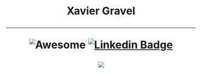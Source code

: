 <h1 align="center">Xavier Gravel  
  
---  

![Awesome](https://cdn.rawgit.com/sindresorhus/awesome/d7305f38d29fed78fa85652e3a63e154dd8e8829/media/badge.svg)
[![Linkedin Badge](https://img.shields.io/badge/-XavierG-blue?style=flat-square&logo=Linkedin&logoColor=white&link=https://www.linkedin.com/in/xavier-gravel/)](https://www.linkedin.com/in/xavier-gravel/)

<p align="center"><img src="https://media4.giphy.com/media/l2JhH8cQERbtYalHO/giphy.gif?cid=790b761135e1cd3beef380a5ddb8520e4e10220ff1e0e23e&rid=giphy.gif&ct=g" /></p>
